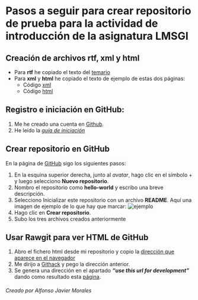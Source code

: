 # Pasos a seguir para crear repositorio de prueba para la actividad de introducción de la asignatura LMSGI
## Creación de archivos rtf, xml y html
* Para **rtf** he copiado el texto del [temario](http://fpadistancia.caib.es/mod/page/view.php?id=70944)
* Para **xml** y **html** he copiado el texto de ejemplo de estas dos páginas:
  * Código [xml](https://www.w3schools.com/xml/)
  * Código [html](https://www.w3schools.com/html/)

## Registro e iniciación en GitHub:
1. Me he creado una cuenta en [Github][github].
2. He leído la _[guía de iniciación](https://guides.github.com/activities/hello-world/)_

## Crear repositorio en GitHub
En la página de [GitHub][github] sigo los siguientes pasos:
1.	En la esquina superior derecha, junto al _avatar_, hago clic en el símbolo \+ y luego selecciono **Nuevo repositorio**.
2.	Nombro el repositorio como **hello-world** y escribo una breve descripción.
3.	Selecciono Inicializar este repositorio con un archivo **README**.
Aquí una imagen de ejemplo de lo que hay que marcar: ![ejemplo](https://guides.github.com/activities/hello-world/create-new-repo.png)
5.	Hago clic en **Crear repositorio**.
6.	Subo los tres archivos creados anteriormente

## Usar Rawgit para ver HTML de GitHub
1.	Abro el fichero html desde mi repositorio y copio la [dirección que aparece en el navegador](https://github.com/osments/hello-world/blob/master/codi%20HTML.html)
2.	Me dirijo a [Githack](https://raw.githack.com/) y pego la dirección anterior.
3.	Se genera una dirección en el apartado **_“use this url for development”_** dando como resultado esta [página](https://raw.githack.com/osments/hello-world/master/codi%20HTML.html).


###### Creado por Alfonso Javier Morales


[github]: https://github.com/
